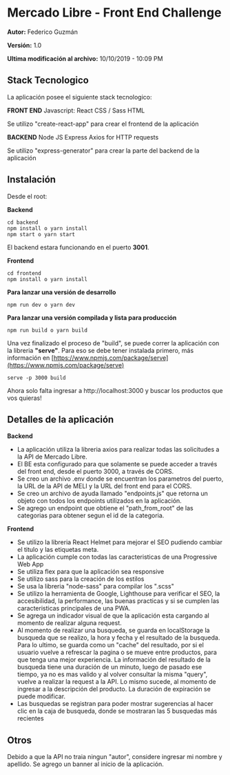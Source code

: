 # Mercado Libre - Front End Challenge

**Autor:** Federico Guzmán

**Versión:** 1.0

**Ultima modificación al archivo:** 10/10/2019 - 10:09 PM

## Stack Tecnologico

La aplicación posee el siguiente stack tecnologico:

**FRONT END**
Javascript: React
CSS / Sass
HTML

Se utilizo "create-react-app" para crear el frontend de la aplicación

**BACKEND**
Node JS
Express
Axios for HTTP requests

Se utilizo "express-generator" para crear la parte del backend de la aplicación

## Instalación

Desde el root:

**Backend**

    cd backend
    npm install o yarn install
    npm start o yarn start
   
 El backend estara funcionando en el puerto **3001**.
 
**Frontend**

    cd frontend
    npm install o yarn install

**Para lanzar una versión de desarrollo**

    npm run dev o yarn dev

**Para lanzar una versión compilada y lista para producción**

    npm run build o yarn build

Una vez finalizado el proceso de "build", se puede correr la aplicación con la libreria **"serve"**. Para eso se debe tener instalada primero, más información en [https://www.npmjs.com/package/serve](https://www.npmjs.com/package/serve)

    serve -p 3000 build

Ahora solo falta ingresar a http://localhost:3000 y buscar los productos que vos quieras!

## Detalles de la aplicación

**Backend**

 - La aplicación utiliza la libreria axios para realizar todas las solicitudes a la API de Mercado Libre.
 - El BE esta configurado para que solamente se puede acceder a través del front end, desde el puerto 3000, a través de CORS.
 - Se creo un archivo .env donde se encuentran los parametros del puerto, la URL de la API de MELI y la URL del front end para el CORS.
 - Se creo un archivo de ayuda llamado "endpoints.js" que retorna un objeto con todos los endpoints utilizados en la aplicación.
 - Se agrego un endpoint que obtiene el "path_from_root" de las categorias para obtener segun el id de la categoria.

**Frontend**

 - Se utilizo la libreria React Helmet para mejorar el SEO pudiendo cambiar el titulo y las etiquetas meta.
 - La aplicación cumple con todas las caracteristicas de una Progressive Web App
 - Se utiliza flex para que la aplicación sea responsive
 - Se utilizo sass para la creación de los estilos
 - Se usa la libreria "node-sass" para compilar los ".scss"
 - Se utilizo la herramienta de Google, Lighthouse para verificar el SEO, la accesibilidad, la performance, las buenas practicas y si se cumplen las caracteristicas principales de una PWA.
 - Se agrega un indicador visual de que la aplicación esta cargando al momento de realizar alguna request.
 - Al momento de realizar una busqueda, se guarda en localStorage la busqueda que se realizo, la hora y fecha y el resultado de la busqueda. Para lo ultimo, se guarda como un "cache" del resultado, por si el usuario vuelve a refrescar la pagina o se mueve entre productos, para que tenga una mejor experiencia. La información del resultado de la busqueda tiene una duración de un minuto, luego de pasado ese tiempo, ya no es mas valido y al volver consultar la misma "query", vuelve a realizar la request a la API. Lo mismo sucede, al momento de ingresar a la descripción del producto. La duración de expiración se puede modificar.
- Las busquedas se registran para poder mostrar sugerencias al hacer clic en la caja de busqueda, donde se mostraran las 5 busquedas más recientes

## Otros

Debido a que la API no traia ningun "autor", considere ingresar mi nombre y apellido.
Se agrego un banner al inicio de la aplicación.


